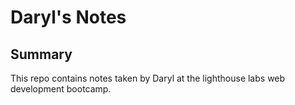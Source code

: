 # Daryl's Notes

## Summary
This repo contains notes taken by Daryl at the lighthouse labs web development bootcamp.